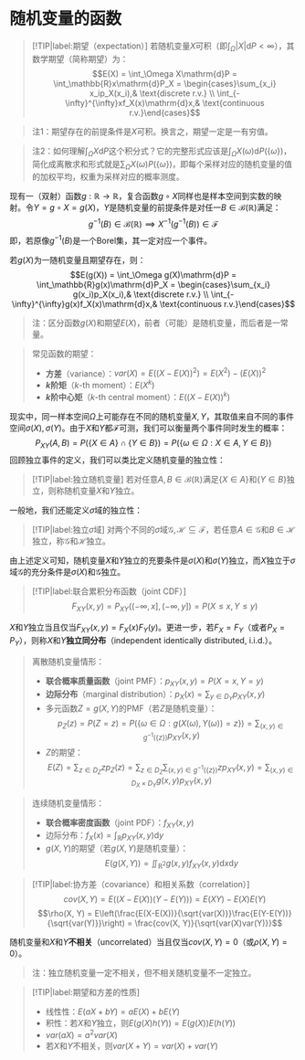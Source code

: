 # 随机变量的函数

> [!TIP|label:期望（expectation）]
> 若随机变量$X$可积（即$\int_\Omega |X|\mathrm{d}P < \infty$），其数学期望（简称期望）为：
> $$E(X) = \int_\Omega X\mathrm{d}P = \int_\mathbb{R}x\mathrm{d}P_X = \begin{cases}\sum_{x_i} x_ip_X(x_i),& \text{discrete r.v.} \\ \int_{-\infty}^{\infty}xf_X(x)\mathrm{d}x,& \text{continuous r.v.}\end{cases}$$

> 注1：期望存在的前提条件是$X$可积。换言之，期望一定是一有穷值。

> 注2：如何理解$\int_\Omega X\mathrm{d}P$这个积分式？它的完整形式应该是$\int_\Omega X(\omega)\mathrm{d}P(\{\omega\})$，简化成离散求和形式就是$\sum_\Omega X(\omega)P(\{\omega\})$，即每个采样对应的随机变量的值的加权平均，权重为采样对应的概率测度。

现有一（双射）函数$g: \mathbb{R} \to \mathbb{R}$，复合函数$g \circ X$同样也是样本空间到实数的映射。令$Y = g \circ X = g(X)$，$Y$是随机变量的前提条件是对任一$B \in \mathcal{B}(\mathbb{R})$满足：
$$g^{-1}(B) \in \mathcal{B}(\mathbb{R}) \implies X^{-1}(g^{-1}(B)) \in \mathcal{F}$$
即，若原像$g^{-1}(B)$是一个Borel集，其一定对应一个事件。

若$g(X)$为一随机变量且期望存在，则：
$$E(g(X)) = \int_\Omega g(X)\mathrm{d}P = \int_\mathbb{R}g(x)\mathrm{d}P_X = \begin{cases}\sum_{x_i} g(x_i)p_X(x_i),& \text{discrete r.v.} \\ \int_{-\infty}^{\infty}g(x)f_X(x)\mathrm{d}x,& \text{continuous r.v.}\end{cases}$$

> 注：区分函数$g(X)$和期望$E(X)$，前者（可能）是随机变量，而后者是一常量。

> 常见函数的期望：
> - **方差**（variance）：$var(X) = E((X-E(X))^2) = E(X^2) - (E(X))^2$
> - **$k$阶矩**（$k$-th moment）：$E(X^k)$
> - **$k$阶中心矩**（$k$-th central moment）：$E((X-E(X))^k)$

现实中，同一样本空间$\Omega$上可能存在不同的随机变量$X, Y$，其取值来自不同的事件空间$\sigma(X), \sigma(Y)$。由于$X$和$Y$都$\mathcal{F}$可测，我们可以衡量两个事件同时发生的概率：
$$P_{XY}(A, B) = P(\{X \in A\} \cap \{Y \in B\}) = P(\{\omega \in \Omega: X \in A, Y \in B\})$$
回顾独立事件的定义，我们可以类比定义随机变量的独立性：

> [!TIP|label:独立随机变量]
> 若对任意$A, B \in \mathcal{B}(\mathbb{R})$满足$\{X \in A\}$和$\{Y \in B\}$独立，则称随机变量$X$和$Y$独立。

一般地，我们还能定义$\sigma$域的独立性：

> [!TIP|label:独立$\sigma$域]
> 对两个不同的$\sigma$域$\mathcal{G}, \mathcal{H} \subseteq \mathcal{F}$，若任意$A \in \mathcal{G}$和$B \in \mathcal{H}$独立，称$\mathcal{G}$和$\mathcal{H}$独立。

由上述定义可知，随机变量$X$和$Y$独立的充要条件是$\sigma(X)$和$\sigma(Y)$独立，而$X$独立于$\sigma$域$\mathcal{G}$的充分条件是$\sigma(X)$和$\mathcal{G}$独立。

> [!TIP|label:联合累积分布函数（joint CDF）]
> $$F_{XY}(x, y) = P_{XY}((-\infty, x], (-\infty, y]) = P(X \leq x, Y \leq y)$$

$X$和$Y$独立当且仅当$F_{XY}(x, y) = F_X(x)F_Y(y)$。更进一步，若$F_X = F_Y$（或者$P_X = P_Y$），则称$X$和$Y$**独立同分布**（independent identically distributed, i.i.d.）。

> 离散随机变量情形：
> - **联合概率质量函数**（joint PMF）：$p_{XY}(x, y) = P(X = x, Y = y)$
> - **边际分布**（marginal distribution）：$p_X(x) = \sum_{y \in D_Y} p_{XY}(x, y)$
> - 多元函数$Z = g(X, Y)$的PMF（若$Z$是随机变量）：$$p_Z(z) = P(Z = z) = P(\{\omega \in \Omega: g(X(\omega), Y(\omega)) = z\}) = \sum_{(x, y) \in g^{-1}(\{z\})}p_{XY}(x, y)$$
> - $Z$的期望：$$E(Z) = \sum_{z \in D_Z}zp_Z(z) = \sum_{z \in D_Z}\sum_{(x, y) \in g^{-1}(\{z\})}zp_{XY}(x, y) = \sum_{(x, y) \in D_X \times D_Y} g(x, y)p_{XY}(x, y)$$

> 连续随机变量情形：
> - **联合概率密度函数**（joint PDF）：$f_{XY}(x, y)$
> - 边际分布：$f_X(x) = \int_\mathbb{R} p_{XY}(x, y)\mathrm{d}y$
> - $g(X, Y)$的期望（若$g(X, Y)$是随机变量）：$$E(g(X, Y)) = \iint_{\mathbb{R}^2} g(x, y)f_{XY}(x, y)\mathrm{d}x\mathrm{d}y$$

> [!TIP|label:协方差（covariance）和相关系数（correlation）]
> $$cov(X, Y) = E((X-E(X))(Y-E(Y))) = E(XY) - E(X)E(Y)$$
> $$\rho(X, Y) = E\left(\frac{E(X-E(X))}{\sqrt{var(X)}}\frac{E(Y-E(Y))}{\sqrt{var(Y)}}\right) = \frac{cov(X, Y)}{\sqrt{var(X)var(Y)}}$$

随机变量和$X$和$Y$**不相关**（uncorrelated）当且仅当$cov(X, Y) = 0$（或$\rho(X, Y) = 0$）。

> 注：独立随机变量一定不相关，但不相关随机变量不一定独立。

> [!TIP|label:期望和方差的性质]
> - 线性性：$E(aX+bY) = aE(X)+bE(Y)$
> - 积性：若$X$和$Y$独立，则$E(g(X)h(Y)) = E(g(X))E(h(Y))$
> - $var(aX) = a^2var(X)$
> - 若$X$和$Y$不相关，则$var(X+Y) = var(X)+var(Y)$
